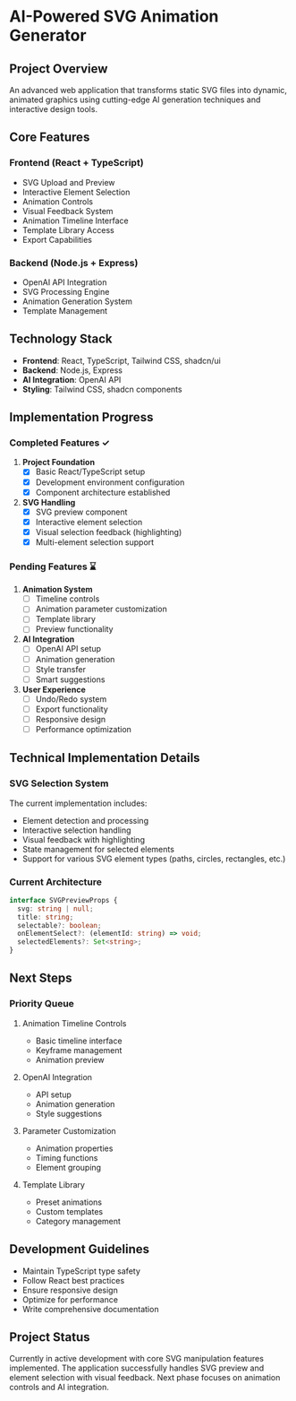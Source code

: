 # AI-Powered SVG Animation Generator

## Project Overview
An advanced web application that transforms static SVG files into dynamic, animated graphics using cutting-edge AI generation techniques and interactive design tools.

## Core Features

### Frontend (React + TypeScript)
- SVG Upload and Preview
- Interactive Element Selection
- Animation Controls
- Visual Feedback System
- Animation Timeline Interface
- Template Library Access
- Export Capabilities

### Backend (Node.js + Express)
- OpenAI API Integration
- SVG Processing Engine
- Animation Generation System
- Template Management

## Technology Stack
- **Frontend**: React, TypeScript, Tailwind CSS, shadcn/ui
- **Backend**: Node.js, Express
- **AI Integration**: OpenAI API
- **Styling**: Tailwind CSS, shadcn components

## Implementation Progress

### Completed Features ✓
1. **Project Foundation**
   - [x] Basic React/TypeScript setup
   - [x] Development environment configuration
   - [x] Component architecture established

2. **SVG Handling**
   - [x] SVG preview component
   - [x] Interactive element selection
   - [x] Visual selection feedback (highlighting)
   - [x] Multi-element selection support

### Pending Features ⌛
1. **Animation System**
   - [ ] Timeline controls
   - [ ] Animation parameter customization
   - [ ] Template library
   - [ ] Preview functionality

2. **AI Integration**
   - [ ] OpenAI API setup
   - [ ] Animation generation
   - [ ] Style transfer
   - [ ] Smart suggestions

3. **User Experience**
   - [ ] Undo/Redo system
   - [ ] Export functionality
   - [ ] Responsive design
   - [ ] Performance optimization

## Technical Implementation Details

### SVG Selection System
The current implementation includes:
- Element detection and processing
- Interactive selection handling
- Visual feedback with highlighting
- State management for selected elements
- Support for various SVG element types (paths, circles, rectangles, etc.)

### Current Architecture
```typescript
interface SVGPreviewProps {
  svg: string | null;
  title: string;
  selectable?: boolean;
  onElementSelect?: (elementId: string) => void;
  selectedElements?: Set<string>;
}
```

## Next Steps

### Priority Queue
1. Animation Timeline Controls
   - Basic timeline interface
   - Keyframe management
   - Animation preview

2. OpenAI Integration
   - API setup
   - Animation generation
   - Style suggestions

3. Parameter Customization
   - Animation properties
   - Timing functions
   - Element grouping

4. Template Library
   - Preset animations
   - Custom templates
   - Category management

## Development Guidelines
- Maintain TypeScript type safety
- Follow React best practices
- Ensure responsive design
- Optimize for performance
- Write comprehensive documentation

## Project Status
Currently in active development with core SVG manipulation features implemented. The application successfully handles SVG preview and element selection with visual feedback. Next phase focuses on animation controls and AI integration.
